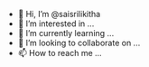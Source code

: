 - 👋 Hi, I’m @saisrilikitha
- 👀 I’m interested in ...
- 🌱 I’m currently learning ...
- 💞️ I’m looking to collaborate on ...
- 📫 How to reach me ...

<!---
saisrilikitha/saisrilikitha is a ✨ special ✨ repository because its `README.md` (this file) appears on your GitHub profile.
You can click the Preview link to take a look at your changes.
--->
